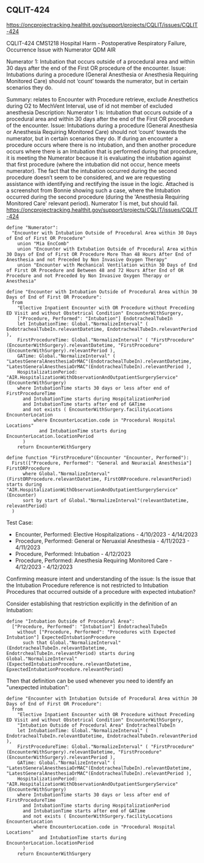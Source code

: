 ## CQLIT-424

https://oncprojectracking.healthit.gov/support/projects/CQLIT/issues/CQLIT-424

CQLIT-424 CMS1218 Hospital Harm - Postoperative Respiratory Failure, Occurrence Issue with Numerator QDM AIR

Numerator 1: Intubation that occurs outside of a procedural area and within 30 days after the end of the First OR procedure of the encounter.
Issue: Intubations during a procedure (General Anesthesia or Anesthesia Requiring Monitored Care) should not ‘count’ towards the numerator, but in certain scenarios they do.


Summary: relates to Encounter with Procedure retrieve, exclude Anesthetics during O2 to MechVent Interval, use of id not member of excluded anesthesia 
Description: Numerator 1 is: Intubation that occurs outside of a procedural area and within 30 days after the end of the First OR procedure of the encounter.
Issue: Intubations during a procedure (General Anesthesia or Anesthesia Requiring Monitored Care) should not ‘count’ towards the numerator, but in certain scenarios they do.
If during an encounter a procedure occurs where there is no intubation, and then another procedure occurs where there is an Intubation that is performed during that procedure, it is meeting the Numerator because it is evaluating the intubation against that first procedure (where the intubation did not occur, hence meets numerator). The fact that the intubation occurred during the second procedure doesn’t seem to be considered, and we are requesting assistance with identifying and rectifying the issue in the logic. Attached is a screenshot from Bonnie showing such a case, where the Intubation occurred during the second procedure (during the 'Anesthesia Requiring Monitored Care' relevant period). Numerator 1 is met, but should fail. 
https://oncprojectracking.healthit.gov/support/projects/CQLIT/issues/CQLIT-424



```cql
define "Numerator":
  "Encounter with Intubation Outside of Procedural Area within 30 Days of End of First OR Procedure"
    union "Mia EncComb"
    union "Encounter with Extubation Outside of Procedural Area within 30 Days of End of First OR Procedure More Than 48 Hours After End of Anesthesia and not Preceded by Non Invasive Oxygen Therapy"
    union "Encounter with Mechanical Ventilation within 30 Days of End of First OR Procedure and Between 48 and 72 Hours After End of OR Procedure and not Preceded by Non Invasive Oxygen Therapy or Anesthesia"

define "Encounter with Intubation Outside of Procedural Area within 30 Days of End of First OR Procedure":
  from
    "Elective Inpatient Encounter with OR Procedure without Preceding ED Visit and without Obstetrical Condition" EncounterWithSurgery,
    ["Procedure, Performed": "Intubation"] EndotrachealTubeIn
    let IntubationTime: Global."NormalizeInterval" ( EndotrachealTubeIn.relevantDatetime, EndotrachealTubeIn.relevantPeriod ),
    FirstProcedureTime: Global."NormalizeInterval" ( "FirstProcedure"(EncounterWithSurgery).relevantDatetime, "FirstProcedure"(EncounterWithSurgery).relevantPeriod ),
    GATime: Global."NormalizeInterval" ( "LatestGeneralAnesthesiaOrMAC"(EndotrachealTubeIn).relevantDatetime, "LatestGeneralAnesthesiaOrMAC"(EndotrachealTubeIn).relevantPeriod ),
    HospitalizationPeriod: "AIR.HospitalizationWithObservationAndOutpatientSurgeryService"(EncounterWithSurgery)
    where IntubationTime starts 30 days or less after end of FirstProcedureTime
      and IntubationTime starts during HospitalizationPeriod
      and IntubationTime starts after end of GATime
      and not exists ( EncounterWithSurgery.facilityLocations EncounterLocation
          where EncounterLocation.code in "Procedural Hospital Locations"
            and IntubationTime starts during EncounterLocation.locationPeriod
      )
    return EncounterWithSurgery

define function "FirstProcedure"(Encounter "Encounter, Performed"):
  First(["Procedure, Performed": "General and Neuraxial Anesthesia"] FirstORProcedure
      where Global."NormalizeInterval"(FirstORProcedure.relevantDatetime, FirstORProcedure.relevantPeriod) starts during "AIR.HospitalizationWithObservationAndOutpatientSurgeryService"(Encounter)
      sort by start of Global."NormalizeInterval"(relevantDatetime, relevantPeriod)
  )

```

Test Case:

* Encounter, Performed: Elective Hospitalizations - 4/10/2023 - 4/14/2023
* Procedure, Performed: General or Neruaxial Anesthesia - 4/11/2023 - 4/11/2023
* Procedure, Performed: Intubation - 4/12/2023
* Procedure, Performed: Anesthesia Requiring Monitored Care - 4/12/2023 - 4/12/2023

Confirming measure intent and understanding of the issue:
Is the issue that the Intubation Procedure reference is not restricted to Intubation Procedures that occurred outside of a procedure with expected intubation?

Consider establishing that restriction explicitly in the definition of an Intubation:

```cql
define "Intubation Outside of Procedural Area":
  ["Procedure, Performed": "Intubation"] EndotrachealTubeIn
    without ["Procedure, Performed": "Procedures with Expected Intubation"] ExpectedIntubationProcedure
      such that Global."NormalizeInterval"(EndotrachealTubeIn.relevantDatetime, EndotrchealTubeIn.relevantPeriod) starts during Global."NormalizeInterval"(ExpectedIntubationProcedure.relevantDatetime, EpxectedIntubationProcedure.relevantPeriod)
```

Then that definition can be used whenever you need to identify an "unexpected intubation":

```cql
define "Encounter with Intubation Outside of Procedural Area within 30 Days of End of First OR Procedure":
  from
    "Elective Inpatient Encounter with OR Procedure without Preceding ED Visit and without Obstetrical Condition" EncounterWithSurgery,
    "Intubation Outside of Procedural Area" EndotrachealTubeIn
    let IntubationTime: Global."NormalizeInterval" ( EndotrachealTubeIn.relevantDatetime, EndotrachealTubeIn.relevantPeriod ),
    FirstProcedureTime: Global."NormalizeInterval" ( "FirstProcedure"(EncounterWithSurgery).relevantDatetime, "FirstProcedure"(EncounterWithSurgery).relevantPeriod ),
    GATime: Global."NormalizeInterval" ( "LatestGeneralAnesthesiaOrMAC"(EndotrachealTubeIn).relevantDatetime, "LatestGeneralAnesthesiaOrMAC"(EndotrachealTubeIn).relevantPeriod ),
    HospitalizationPeriod: "AIR.HospitalizationWithObservationAndOutpatientSurgeryService"(EncounterWithSurgery)
    where IntubationTime starts 30 days or less after end of FirstProcedureTime
      and IntubationTime starts during HospitalizationPeriod
      and IntubationTime starts after end of GATime
      and not exists ( EncounterWithSurgery.facilityLocations EncounterLocation
          where EncounterLocation.code in "Procedural Hospital Locations"
            and IntubationTime starts during EncounterLocation.locationPeriod
      )
    return EncounterWithSurgery
```

